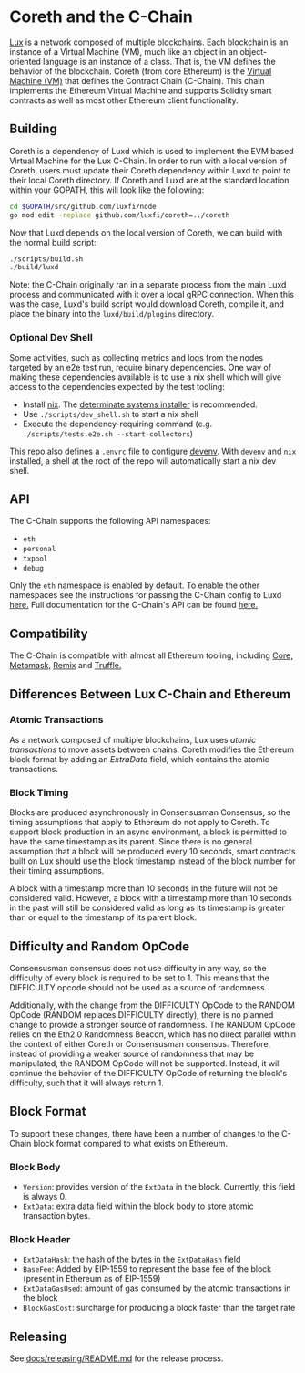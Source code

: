 # Coreth and the C-Chain

[Lux](https://www.lux.network/) is a network composed of multiple blockchains.
Each blockchain is an instance of a Virtual Machine (VM), much like an object in an object-oriented language is an instance of a class.
That is, the VM defines the behavior of the blockchain.
Coreth (from core Ethereum) is the [Virtual Machine (VM)](https://docs.lux.network/learn/virtual-machines) that defines the Contract Chain (C-Chain).
This chain implements the Ethereum Virtual Machine and supports Solidity smart contracts as well as most other Ethereum client functionality.

## Building

Coreth is a dependency of Luxd which is used to implement the EVM based Virtual Machine for the Lux C-Chain. In order to run with a local version of Coreth, users must update their Coreth dependency within Luxd to point to their local Coreth directory. If Coreth and Luxd are at the standard location within your GOPATH, this will look like the following:

```bash
cd $GOPATH/src/github.com/luxfi/node
go mod edit -replace github.com/luxfi/coreth=../coreth
```

Now that Luxd depends on the local version of Coreth, we can build with the normal build script:

```bash
./scripts/build.sh
./build/luxd
```

Note: the C-Chain originally ran in a separate process from the main Luxd process and communicated with it over a local gRPC connection. When this was the case, Luxd's build script would download Coreth, compile it, and place the binary into the `luxd/build/plugins` directory.

### Optional Dev Shell

Some activities, such as collecting metrics and logs from the nodes targeted by an e2e
test run, require binary dependencies. One way of making these dependencies available is
to use a nix shell which will give access to the dependencies expected by the test
tooling:

 - Install [nix](https://nixos.org/). The [determinate systems
   installer](https://github.com/DeterminateSystems/nix-installer?tab=readme-ov-file#install-nix)
   is recommended.
 - Use `./scripts/dev_shell.sh` to start a nix shell
 - Execute the dependency-requiring command (e.g. `./scripts/tests.e2e.sh --start-collectors`)

This repo also defines a `.envrc` file to configure [devenv](https://direnv.net/). With
`devenv` and `nix` installed, a shell at the root of the repo will automatically start a nix
dev shell.

## API

The C-Chain supports the following API namespaces:

- `eth`
- `personal`
- `txpool`
- `debug`

Only the `eth` namespace is enabled by default. 
To enable the other namespaces see the instructions for passing the C-Chain config to Luxd [here.](https://docs.lux.network/nodes/configure/chain-config-flags#enabling-evm-apis)
Full documentation for the C-Chain's API can be found [here.](https://docs.lux.network/reference/luxd/c-chain/api)

## Compatibility

The C-Chain is compatible with almost all Ethereum tooling, including [Core,](https://docs.lux.network/build/dapp/launch-dapp#through-core) [Metamask,](https://docs.lux.network/build/dapp/launch-dapp#through-metamask) [Remix](https://docs.lux.network/dapps/smart-contract-dev/deploy-with-remix-ide) and [Truffle.](https://docs.lux.network/build/tutorials/smart-contracts/using-truffle-with-the-lux-c-chain)

## Differences Between Lux C-Chain and Ethereum

### Atomic Transactions

As a network composed of multiple blockchains, Lux uses *atomic transactions* to move assets between chains. Coreth modifies the Ethereum block format by adding an *ExtraData* field, which contains the atomic transactions.

### Block Timing

Blocks are produced asynchronously in Consensusman Consensus, so the timing assumptions that apply to Ethereum do not apply to Coreth. To support block production in an async environment, a block is permitted to have the same timestamp as its parent. Since there is no general assumption that a block will be produced every 10 seconds, smart contracts built on Lux should use the block timestamp instead of the block number for their timing assumptions.

A block with a timestamp more than 10 seconds in the future will not be considered valid. However, a block with a timestamp more than 10 seconds in the past will still be considered valid as long as its timestamp is greater than or equal to the timestamp of its parent block.

## Difficulty and Random OpCode

Consensusman consensus does not use difficulty in any way, so the difficulty of every block is required to be set to 1. This means that the DIFFICULTY opcode should not be used as a source of randomness.

Additionally, with the change from the DIFFICULTY OpCode to the RANDOM OpCode (RANDOM replaces DIFFICULTY directly), there is no planned change to provide a stronger source of randomness. The RANDOM OpCode relies on the Eth2.0 Randomness Beacon, which has no direct parallel within the context of either Coreth or Consensusman consensus. Therefore, instead of providing a weaker source of randomness that may be manipulated, the RANDOM OpCode will not be supported. Instead, it will continue the behavior of the DIFFICULTY OpCode of returning the block's difficulty, such that it will always return 1.

## Block Format

To support these changes, there have been a number of changes to the C-Chain block format compared to what exists on Ethereum.

### Block Body

* `Version`: provides version of the `ExtData` in the block. Currently, this field is always 0.
* `ExtData`: extra data field within the block body to store atomic transaction bytes.

### Block Header

* `ExtDataHash`: the hash of the bytes in the `ExtDataHash` field
* `BaseFee`: Added by EIP-1559 to represent the base fee of the block (present in Ethereum as of EIP-1559)
* `ExtDataGasUsed`: amount of gas consumed by the atomic transactions in the block
* `BlockGasCost`: surcharge for producing a block faster than the target rate

## Releasing

See [docs/releasing/README.md](docs/releasing/README.md) for the release process.
